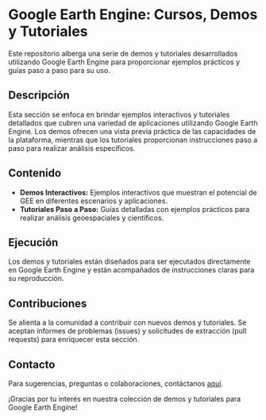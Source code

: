 # Google Earth Engine: Cursos, Demos y Tutoriales

Este repositorio alberga una serie de demos y tutoriales desarrollados utilizando Google Earth Engine para proporcionar ejemplos prácticos y guías paso a paso para su uso.

## Descripción

Esta sección se enfoca en brindar ejemplos interactivos y tutoriales detallados que cubren una variedad de aplicaciones utilizando Google Earth Engine. Los demos ofrecen una vista previa práctica de las capacidades de la plataforma, mientras que los tutoriales proporcionan instrucciones paso a paso para realizar análisis específicos.

## Contenido

- **Demos Interactivos:** Ejemplos interactivos que muestran el potencial de GEE en diferentes escenarios y aplicaciones.
- **Tutoriales Paso a Paso:** Guías detalladas con ejemplos prácticos para realizar análisis geoespaciales y científicos.

## Ejecución

Los demos y tutoriales están diseñados para ser ejecutados directamente en Google Earth Engine y están acompañados de instrucciones claras para su reproducción.

## Contribuciones

Se alienta a la comunidad a contribuir con nuevos demos y tutoriales. Se aceptan informes de problemas (issues) y solicitudes de extracción (pull requests) para enriquecer esta sección.

## Contacto

Para sugerencias, preguntas o colaboraciones, contáctanos [aquí](mailto:tu_correo@example.com).

¡Gracias por tu interés en nuestra colección de demos y tutoriales para Google Earth Engine!
